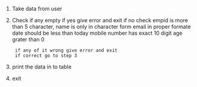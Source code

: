 1. Take data from user
2. Check if any empty
    if yes give error and exit
    if no check empid is more than 5 character,
        name is only in character form
        email in proper formate
        date should be less than today
        mobile number has exact 10 digit
        age grater than 0

        if any of it wrong give error and exit
        if correct go to step 3
3. print the data in to table
4. exit